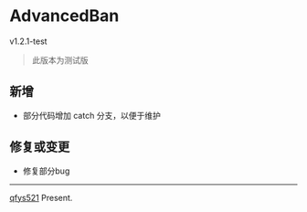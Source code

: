 # AdvancedBan   
v1.2.1-test
> 此版本为测试版

## 新增
* 部分代码增加 catch 分支，以便于维护

## 修复或变更
* 修复部分bug

[//]: # (## 预告)

[//]: # (> 暂无)

------
[qfys521](https://www.github.com/qfys521) Present.
